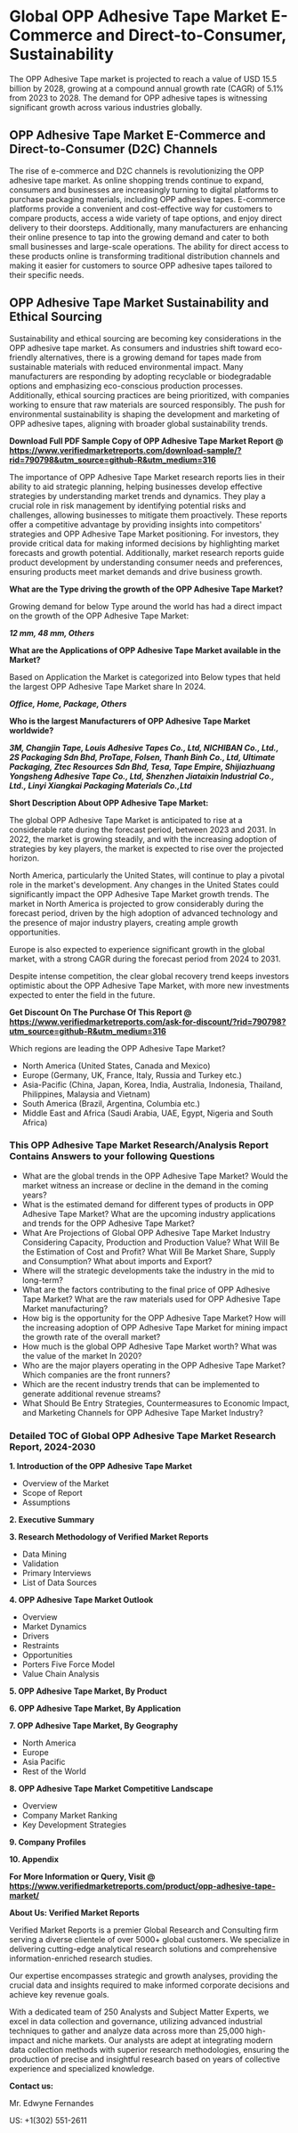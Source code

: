 <h1>Global OPP Adhesive Tape Market E-Commerce and Direct-to-Consumer, Sustainability</h1><p class=""><p>The OPP Adhesive Tape market is projected to reach a value of USD 15.5 billion by 2028, growing at a compound annual growth rate (CAGR) of 5.1% from 2023 to 2028. The demand for OPP adhesive tapes is witnessing significant growth across various industries globally.</p><h2>OPP Adhesive Tape Market E-Commerce and Direct-to-Consumer (D2C) Channels</h2><p>The rise of e-commerce and D2C channels is revolutionizing the OPP adhesive tape market. As online shopping trends continue to expand, consumers and businesses are increasingly turning to digital platforms to purchase packaging materials, including OPP adhesive tapes. E-commerce platforms provide a convenient and cost-effective way for customers to compare products, access a wide variety of tape options, and enjoy direct delivery to their doorsteps. Additionally, many manufacturers are enhancing their online presence to tap into the growing demand and cater to both small businesses and large-scale operations. The ability for direct access to these products online is transforming traditional distribution channels and making it easier for customers to source OPP adhesive tapes tailored to their specific needs.</p><h2>OPP Adhesive Tape Market Sustainability and Ethical Sourcing</h2><p>Sustainability and ethical sourcing are becoming key considerations in the OPP adhesive tape market. As consumers and industries shift toward eco-friendly alternatives, there is a growing demand for tapes made from sustainable materials with reduced environmental impact. Many manufacturers are responding by adopting recyclable or biodegradable options and emphasizing eco-conscious production processes. Additionally, ethical sourcing practices are being prioritized, with companies working to ensure that raw materials are sourced responsibly. The push for environmental sustainability is shaping the development and marketing of OPP adhesive tapes, aligning with broader global sustainability trends.</p></p><p class=""><strong>Download Full PDF Sample Copy of OPP Adhesive Tape Market Report @ <a href="https://www.verifiedmarketreports.com/download-sample/?rid=790798&utm_source=github-R&utm_medium=316" target="_blank">https://www.verifiedmarketreports.com/download-sample/?rid=790798&utm_source=github-R&utm_medium=316</a></strong></p><p>The importance of&nbsp;OPP Adhesive Tape Market research reports lies in their ability to aid strategic planning, helping businesses develop effective strategies by understanding market trends and dynamics. They play a crucial role in risk management by identifying potential risks and challenges, allowing businesses to mitigate them proactively. These reports offer a competitive advantage by providing insights into competitors' strategies and OPP Adhesive Tape Market positioning. For investors, they provide critical data for making informed decisions by highlighting market forecasts and growth potential. Additionally, market research reports guide product development by understanding consumer needs and preferences, ensuring products meet market demands and drive business growth.</p><p><strong>What are the&nbsp;Type driving the growth of the OPP Adhesive Tape Market?</strong></p><p id="" class="">Growing demand for below Type around the world has had a direct impact on the growth of the OPP Adhesive Tape Market:</p><p class=""><em><strong>12 mm, 48 mm, Others</strong></em></p><p class=""><strong>What are the&nbsp;Applications&nbsp;of OPP Adhesive Tape Market available in the Market?</strong></p><p id="" class="">Based on Application the Market is categorized into Below types that held the largest OPP Adhesive Tape Market share In 2024.</p><p class=""><em><strong>Office, Home, Package, Others</strong></em></p><p class=""><strong>Who is the largest Manufacturers of OPP Adhesive Tape Market worldwide?</strong></p><p><em><strong>3M, Changjin Tape, Louis Adhesive Tapes Co., Ltd, NICHIBAN Co., Ltd., 2S Packaging Sdn Bhd, ProTape, Folsen, Thanh Binh Co., Ltd, Ultimate Packaging, Ztec Resources Sdn Bhd, Tesa, Tape Empire, Shijiazhuang Yongsheng Adhesive Tape Co., Ltd, Shenzhen Jiataixin Industrial Co., Ltd., Linyi Xiangkai Packaging Materials Co.,Ltd</strong></em></p><p id="" class=""><strong>Short Description About OPP Adhesive Tape Market:</strong></p><p>The global OPP Adhesive Tape Market is anticipated to rise at a considerable rate during the forecast period, between 2023 and 2031. In 2022, the market is growing steadily, and with the increasing adoption of strategies by key players, the market is expected to rise over the projected horizon.</p><p>North America, particularly the United States, will continue to play a pivotal role in the market's development. Any changes in the United States could significantly impact the OPP Adhesive Tape Market growth trends. The market in North America is projected to grow considerably during the forecast period, driven by the high adoption of advanced technology and the presence of major industry players, creating ample growth opportunities.</p><p>Europe is also expected to experience significant growth in the global market, with a strong CAGR during the forecast period from 2024 to 2031.</p><p>Despite intense competition, the clear global recovery trend keeps investors optimistic about the OPP Adhesive Tape Market, with more new investments expected to enter the field in the future.</p><p id="" class=""><strong>Get Discount On The Purchase Of This Report @ <a href="https://www.verifiedmarketreports.com/ask-for-discount/?rid=790798?utm_source=github-R&utm_medium=316" target="_blank">https://www.verifiedmarketreports.com/ask-for-discount/?rid=790798?utm_source=github-R&utm_medium=316</a></strong></p><p class="">Which regions are leading the OPP Adhesive Tape Market?</p><ul><li>North America (United States, Canada and Mexico)</li><li>Europe (Germany, UK, France, Italy, Russia and Turkey etc.)</li><li>Asia-Pacific (China, Japan, Korea, India, Australia, Indonesia, Thailand, Philippines, Malaysia and Vietnam)</li><li>South America (Brazil, Argentina, Columbia etc.)</li><li>Middle East and Africa (Saudi Arabia, UAE, Egypt, Nigeria and South Africa)</li></ul><h3 id="" class="">This OPP Adhesive Tape Market Research/Analysis Report Contains Answers to your following Questions</h3><ul><li>What are the global trends in the OPP Adhesive Tape Market? Would the market witness an increase or decline in the demand in the coming years?</li><li>What is the estimated demand for different types of products in OPP Adhesive Tape Market? What are the upcoming industry applications and trends for the OPP Adhesive Tape Market?</li><li>What Are Projections of Global OPP Adhesive Tape Market Industry Considering Capacity, Production and Production Value? What Will Be the Estimation of Cost and Profit? What Will Be Market Share, Supply and Consumption? What about imports and Export?</li><li>Where will the strategic developments take the industry in the mid to long-term?</li><li>What are the factors contributing to the final price of OPP Adhesive Tape Market? What are the raw materials used for OPP Adhesive Tape Market manufacturing?</li><li>How big is the opportunity for the OPP Adhesive Tape Market? How will the increasing adoption of OPP Adhesive Tape Market for mining impact the growth rate of the overall market?</li><li>How much is the global OPP Adhesive Tape Market worth? What was the value of the market In 2020?</li><li>Who are the major players operating in the OPP Adhesive Tape Market? Which companies are the front runners?</li><li>Which are the recent industry trends that can be implemented to generate additional revenue streams?</li><li>What Should Be Entry Strategies, Countermeasures to Economic Impact, and Marketing Channels for OPP Adhesive Tape Market Industry?</li></ul><h3 id="" class="">Detailed TOC of Global OPP Adhesive Tape Market Research Report, 2024-2030</h3><p id="" class=""><strong>1. Introduction of the OPP Adhesive Tape Market</strong></p><ul><li>Overview of the Market</li><li>Scope of Report</li><li>Assumptions</li></ul><p id="" class=""><strong>2. Executive Summary</strong></p><p id="" class=""><strong>3. Research Methodology of Verified Market Reports</strong></p><ul><li>Data Mining</li><li>Validation</li><li>Primary Interviews</li><li>List of Data Sources</li></ul><p id="" class=""><strong>4. OPP Adhesive Tape Market Outlook</strong></p><ul><li>Overview</li><li>Market Dynamics</li><li>Drivers</li><li>Restraints</li><li>Opportunities</li><li>Porters Five Force Model</li><li>Value Chain Analysis</li></ul><p id="" class=""><strong>5. OPP Adhesive Tape Market, By Product</strong></p><p id="" class=""><strong>6. OPP Adhesive Tape Market, By Application</strong></p><p id="" class=""><strong>7. OPP Adhesive Tape Market, By Geography</strong></p><ul><li>North America</li><li>Europe</li><li>Asia Pacific</li><li>Rest of the World</li></ul><p id="" class=""><strong>8. OPP Adhesive Tape Market Competitive Landscape</strong></p><ul><li>Overview</li><li>Company Market Ranking</li><li>Key Development Strategies</li></ul><p id="" class=""><strong>9. Company Profiles</strong></p><p id="" class=""><strong>10. Appendix</strong></p><p id="" class=""><strong>For More Information or Query, Visit @ <a href="https://www.verifiedmarketreports.com/product/opp-adhesive-tape-market/" target="_blank">https://www.verifiedmarketreports.com/product/opp-adhesive-tape-market/</a></strong></p><p id="" class=""><strong>About Us: Verified Market Reports</strong></p><p id="" class="">Verified Market Reports is a premier Global Research and Consulting firm serving a diverse clientele of over 5000+ global customers. We specialize in delivering cutting-edge analytical research solutions and comprehensive information-enriched research studies.</p><p id="" class="">Our expertise encompasses strategic and growth analyses, providing the crucial data and insights required to make informed corporate decisions and achieve key revenue goals.</p><p id="" class="">With a dedicated team of 250 Analysts and Subject Matter Experts, we excel in data collection and governance, utilizing advanced industrial techniques to gather and analyze data across more than 25,000 high-impact and niche markets. Our analysts are adept at integrating modern data collection methods with superior research methodologies, ensuring the production of precise and insightful research based on years of collective experience and specialized knowledge.</p><p id="" class=""><strong>Contact us:</strong></p><p id="" class="">Mr. Edwyne Fernandes</p><p id="" class="">US: +1(302) 551-2611</p>